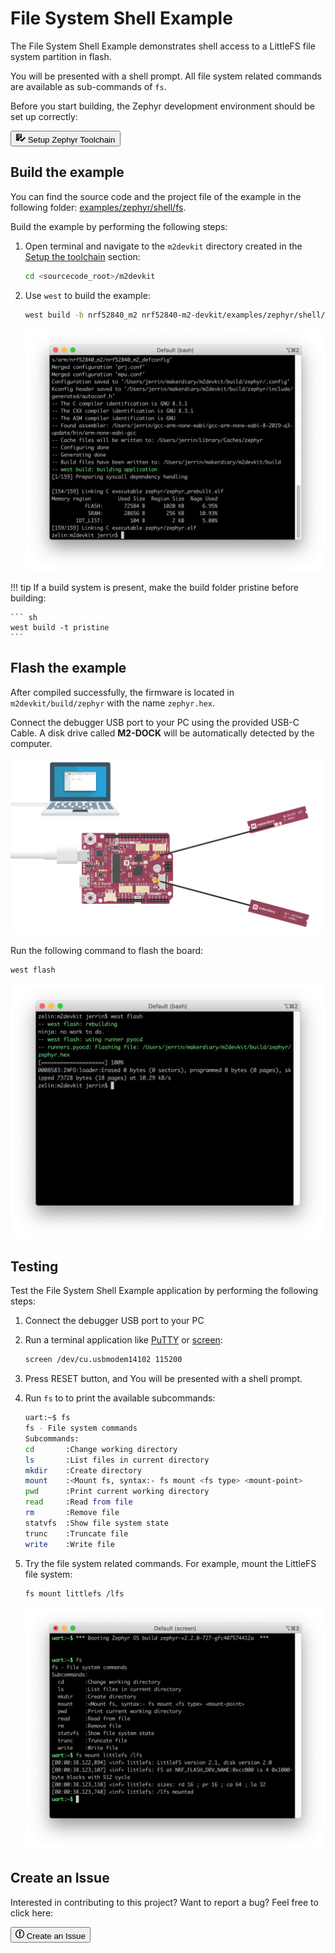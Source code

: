 # File System Shell Example

The File System Shell Example demonstrates shell access to a LittleFS file system partition in flash.

You will be presented with a shell prompt. All file system related commands are available as sub-commands of `fs`.

Before you start building, the Zephyr development environment should be set up correctly:

<a href="../../setup"><button class="md-tile md-tile--primary" style="width:auto;"><svg xmlns="http://www.w3.org/2000/svg" viewBox="0 0 16 16" width="16" height="16"><path fill-rule="evenodd" d="M16 8.5l-6 6-3-3L8.5 10l1.5 1.5L14.5 7 16 8.5zM5.7 12.2l.8.8H2c-.55 0-1-.45-1-1V3c0-.55.45-1 1-1h7c.55 0 1 .45 1 1v6.5l-.8-.8c-.39-.39-1.03-.39-1.42 0L5.7 10.8a.996.996 0 000 1.41v-.01zM4 4h5V3H4v1zm0 2h5V5H4v1zm0 2h3V7H4v1zM3 9H2v1h1V9zm0-2H2v1h1V7zm0-2H2v1h1V5zm0-2H2v1h1V3z"></path></svg> Setup Zephyr Toolchain</button></a>

## Build the example

You can find the source code and the project file of the example in the following folder: [examples/zephyr/shell/fs](https://github.com/makerdiary/nrf52840-m2-devkit/tree/master/examples/zephyr/shell/fs).

Build the example by performing the following steps:

1. Open terminal and navigate to the `m2devkit` directory created in the [Setup the toolchain](../setup.md) section:

	``` sh
	cd <sourcecode_root>/m2devkit
	```

2. Use `west` to build the example:

	``` sh
	west build -b nrf52840_m2 nrf52840-m2-devkit/examples/zephyr/shell/fs
	```
	
	![](assets/images/building-shell-fs.webp)

!!! tip
	If a build system is present, make the build folder pristine before building:

	``` sh
	west build -t pristine
	```

## Flash the example

After compiled successfully, the firmware is located in `m2devkit/build/zephyr` with the name `zephyr.hex`.

Connect the debugger USB port to your PC using the provided USB-C Cable. A disk drive called **M2-DOCK** will be automatically detected by the computer.

![](../../assets/images/programming-firmware.webp)

Run the following command to flash the board:

``` sh
west flash
```

![](assets/images/flashing-shell-fs.webp)

## Testing

Test the File System Shell Example application by performing the following steps:

1. Connect the debugger USB port to your PC

2. Run a terminal application like [PuTTY](https://www.chiark.greenend.org.uk/~sgtatham/putty/) or [screen](https://www.gnu.org/software/screen/manual/screen.html):

	``` sh
	screen /dev/cu.usbmodem14102 115200
	```

3. Press RESET button, and You will be presented with a shell prompt.

4. Run `fs` to to print the available subcommands:

	``` sh
	uart:~$ fs
	fs - File system commands
	Subcommands:
	cd       :Change working directory
	ls       :List files in current directory
	mkdir    :Create directory
	mount    :<Mount fs, syntax:- fs mount <fs type> <mount-point>
	pwd      :Print current working directory
	read     :Read from file
	rm       :Remove file
	statvfs  :Show file system state
	trunc    :Truncate file
	write    :Write file
	```

5. Try the file system related commands. For example, mount the LittleFS file system:

	``` sh
	fs mount littlefs /lfs
	```

	![](assets/images/logging-shell-fs.webp)


## Create an Issue

Interested in contributing to this project? Want to report a bug? Feel free to click here:

<a href="https://github.com/makerdiary/nrf52840-m2-devkit/issues/new?title=Zephyr:%20Shell%20FS:%20%3Ctitle%3E"><button class="md-tile md-tile--primary"><svg xmlns="http://www.w3.org/2000/svg" viewBox="0 0 14 16" width="14" height="16"><path fill-rule="evenodd" d="M7 2.3c3.14 0 5.7 2.56 5.7 5.7s-2.56 5.7-5.7 5.7A5.71 5.71 0 011.3 8c0-3.14 2.56-5.7 5.7-5.7zM7 1C3.14 1 0 4.14 0 8s3.14 7 7 7 7-3.14 7-7-3.14-7-7-7zm1 3H6v5h2V4zm0 6H6v2h2v-2z"></path></svg> Create an Issue</button></a>

